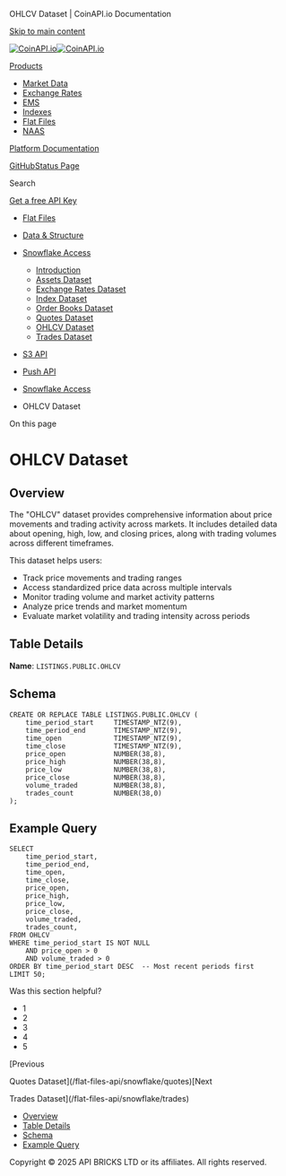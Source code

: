 OHLCV Dataset | CoinAPI.io Documentation




[Skip to main content](#__docusaurus_skipToContent_fallback)

[![CoinAPI.io](/img/logo.svg)![CoinAPI.io](/img/logo.svg)](https://www.coinapi.io)

[Products](/flat-files-api/snowflake/ohlcv)

* [Market Data](/market-data/)
* [Exchange Rates](/exchange-rates-api/)
* [EMS](/ems-api/)
* [Indexes](/indexes-api/)
* [Flat Files](/flat-files-api/)
* [NAAS](/naas-api/)

[Platform Documentation](/general/authentication)

[GitHub](https://github.com/api-bricks/api-bricks-sdk)[Status Page](https://status.coinapi.io)

Search

[Get a free API Key](https://console.coinapi.io/?link=/apikeys/create)

* [Flat Files](/flat-files-api/)
* [Data & Structure](/flat-files-api/data-types/)
* [Snowflake Access](/flat-files-api/snowflake/)

  + [Introduction](/flat-files-api/snowflake/)
  + [Assets Dataset](/flat-files-api/snowflake/assets)
  + [Exchange Rates Dataset](/flat-files-api/snowflake/exchange-rates)
  + [Index Dataset](/flat-files-api/snowflake/index-data)
  + [Order Books Dataset](/flat-files-api/snowflake/orderbooks)
  + [Quotes Dataset](/flat-files-api/snowflake/quotes)
  + [OHLCV Dataset](/flat-files-api/snowflake/ohlcv)
  + [Trades Dataset](/flat-files-api/snowflake/trades)
* [S3 API](/flat-files-api/s3-api/)
* [Push API](/flat-files-api/rest-api/push-api)

* [Snowflake Access](/flat-files-api/snowflake/)
* OHLCV Dataset

On this page

OHLCV Dataset
=============

Overview[​](/flat-files-api/snowflake/ohlcv#overview "Direct link to Overview")
-------------------------------------------------------------------------------

The "OHLCV" dataset provides comprehensive information about price movements and trading activity across markets. It includes detailed data about opening, high, low, and closing prices, along with trading volumes across different timeframes.

This dataset helps users:

* Track price movements and trading ranges
* Access standardized price data across multiple intervals
* Monitor trading volume and market activity patterns
* Analyze price trends and market momentum
* Evaluate market volatility and trading intensity across periods

Table Details[​](/flat-files-api/snowflake/ohlcv#table-details "Direct link to Table Details")
----------------------------------------------------------------------------------------------

**Name**: `LISTINGS.PUBLIC.OHLCV`

Schema[​](/flat-files-api/snowflake/ohlcv#schema "Direct link to Schema")
-------------------------------------------------------------------------

```
CREATE OR REPLACE TABLE LISTINGS.PUBLIC.OHLCV (  
    time_period_start     TIMESTAMP_NTZ(9),  
    time_period_end       TIMESTAMP_NTZ(9),  
    time_open             TIMESTAMP_NTZ(9),  
    time_close            TIMESTAMP_NTZ(9),  
    price_open            NUMBER(38,8),  
    price_high            NUMBER(38,8),  
    price_low             NUMBER(38,8),  
    price_close           NUMBER(38,8),  
    volume_traded         NUMBER(38,8),  
    trades_count          NUMBER(38,0)  
);
```

Example Query[​](/flat-files-api/snowflake/ohlcv#example-query "Direct link to Example Query")
----------------------------------------------------------------------------------------------

```
SELECT   
    time_period_start,  
    time_period_end,  
    time_open,  
    time_close,  
    price_open,  
    price_high,  
    price_low,  
    price_close,  
    volume_traded,  
    trades_count,  
FROM OHLCV  
WHERE time_period_start IS NOT NULL  
    AND price_open > 0  
    AND volume_traded > 0  
ORDER BY time_period_start DESC  -- Most recent periods first  
LIMIT 50;
```

Was this section helpful?

* 1
* 2
* 3
* 4
* 5

[Previous

Quotes Dataset](/flat-files-api/snowflake/quotes)[Next

Trades Dataset](/flat-files-api/snowflake/trades)

* [Overview](/flat-files-api/snowflake/ohlcv#overview)
* [Table Details](/flat-files-api/snowflake/ohlcv#table-details)
* [Schema](/flat-files-api/snowflake/ohlcv#schema)
* [Example Query](/flat-files-api/snowflake/ohlcv#example-query)

Copyright © 2025 API BRICKS LTD or its affiliates. All rights reserved.